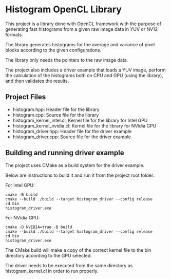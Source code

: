 # Histogram OpenCL Library

This project is a library done with OpenCL framework with the purpose of generating fast histograms from a given raw image data in YUV or NV12 formats.

The library generates histograms for the average and variance of pixel blocks according to the given configurations.

The library only needs the pointers to the raw image data.

The project also includes a driver example that loads a YUV image, perform the calculation of the histograms both on CPU and GPU (using the library), and then validates the results.

## Project Files

- histogram.hpp: Header file for the library
- histogram.cpp: Source file for the library
- histogram_kernel_intel.cl: Kernel file for the library for Intel GPU
- histogram_kernel_nvidia.cl: Kernel file for the library for NVidia GPU
- histogram_driver.hpp: Header file for the driver example
- histogram_driver.cpp: Source file for the driver example

## Building and running driver example

The project uses CMake as a build system for the driver example.

Below are instructions to build it and run it from the project root folder.

For Intel GPU:

```
cmake -B build
cmake --build ./build --target histogram_driver --config release
cd bin
histogram_driver.exe
```

For NVidia GPU:

```
cmake -D NVIDIA=true -B build
cmake --build ./build --target histogram_driver --config release
cd bin
histogram_driver.exe
```

The CMake build will make a copy of the correct kernel file to the bin directory according to the GPU selected.

The driver needs to be executed from the same directory as histogram_kernel.cl in order to run properly.
